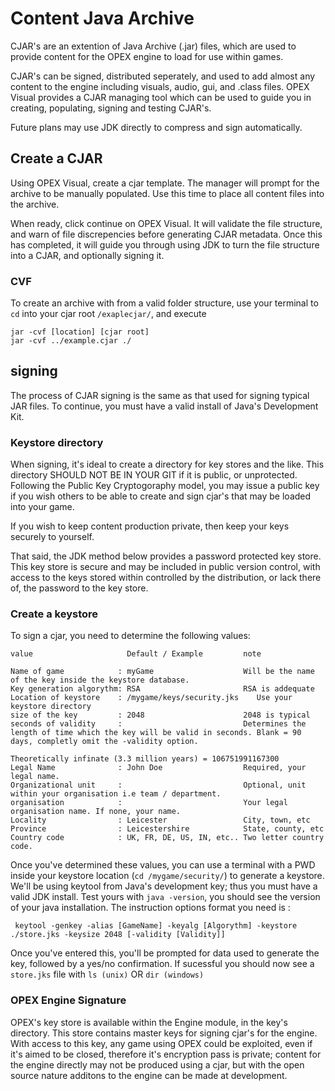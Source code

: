 #  Content Java Archive

CJAR's are an extention of Java Archive (.jar) files, which are used to provide content for the OPEX engine to load for use within games.

CJAR's can be signed, distributed seperately, and used to add almost any content to the engine including visuals, audio, gui, and .class files.
OPEX Visual provides a CJAR managing tool which can be used to guide you in creating, populating, signing and testing CJAR's.

Future plans may use JDK directly to compress and sign automatically.

## Create a CJAR
Using OPEX Visual, create a cjar template. The manager will prompt for the archive to be manually populated.
Use this time to place all content files into the archive.

When ready, click continue on OPEX Visual. It will validate the file structure, and warn of file discrepencies before generating
CJAR metadata. Once this has completed, it will guide you through using JDK to turn the file structure into a CJAR, and optionally signing it.

### CVF

To create an archive with from a valid folder structure, use your terminal to `cd` into your cjar root `/exaplecjar/`, and execute

```
jar -cvf [location] [cjar root]
jar -cvf ../example.cjar ./
```

## signing
The process of CJAR signing is the same as that used for signing typical JAR files. To continue, you must have a valid install of Java's Development Kit.



### Keystore directory
When signing, it's ideal to create a directory for key stores and the like. This directory SHOULD NOT BE IN YOUR GIT if it is public, or unprotected.
Following the Public Key Cryptogoraphy model, you may issue a public key if you wish others to be able to create and sign cjar's
that may be loaded into your game.

If you wish to keep content production private, then keep your keys securely to yourself.

That said, the JDK method below provides a password protected key store. This key store is secure and may be included in public version control,
with access to the keys stored within controlled by the distribution, or lack there of, the password to the key store.

### Create a keystore
To sign a cjar, you need to determine the following values:

```
value                     Default / Example         note

Name of game            : myGame                    Will be the name of the key inside the keystore database.
Key generation algorythm: RSA                       RSA is addequate
Location of keystore    : /mygame/keys/security.jks    Use your keystore directory
size of the key         : 2048                      2048 is typical
seconds of validity     :                           Determines the length of time which the key will be valid in seconds. Blank = 90 days, completly omit the -validity option.
                                                                                                                          Theoretically infinate (3.3 million years) = 106751991167300
Legal Name              : John Doe                  Required, your legal name.
Organizational unit     :                           Optional, unit within your organisation i.e team / department.
organisation            :                           Your legal organisation name. If none, your name.
Locality                : Leicester                 City, town, etc
Province                : Leicestershire            State, county, etc
Country code            : UK, FR, DE, US, IN, etc.. Two letter country code.

```
Once you've determined these values, you can use a terminal with a PWD inside your keystore location (`cd /mygame/security/`) to generate a keystore.
We'll be using keytool from Java's development key; thus you must have a valid JDK install. Test yours with `java -version`, you should see the version of your java installation.
The instruction options format you need is :
```
 keytool -genkey -alias [GameName] -keyalg [Algorythm] -keystore ./store.jks -keysize 2048 [-validity [Validity]]
 ```
 
 Once you've entered this, you'll be prompted for data used to generate the key, followed by a yes/no confirmation.
 If sucessful you should now see a `store.jks` file with `ls (unix)` OR `dir (windows)`

### OPEX Engine Signature
OPEX's key store is available within the Engine module, in the key's directory. This store contains master keys for signing cjar's for the engine. With access to this key, any game using OPEX could be exploited, even if it's aimed to be closed, therefore it's encryption pass is private; content for the engine directly may not be produced using a cjar, but with the open source nature additons to the engine can be made at development. 
